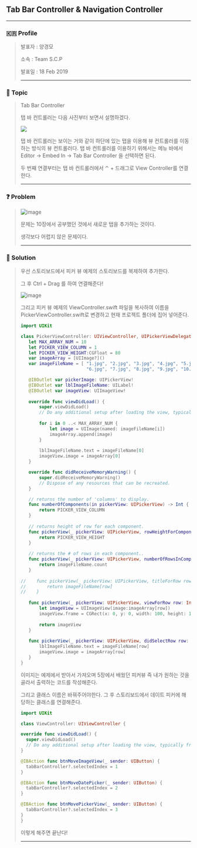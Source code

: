 ## Tab Bar Controller & Navigation Controller

---

### :kr: Profile

>발표자 : 양경모
>
>소속 :  Team S.C.P
>
>발표일 : 18 Feb 2019
>
>---

### :pushpin: Topic 

>Tab Bar Controller
>
>탭 바 컨트롤러는 다음 사진부터 보면서 설명하겠다.
>
>![](https://adminstvo.files.wordpress.com/2011/04/tabbar.png)
>
>탭 바 컨트롤러는 보이는 거와 같이 하단에 있는 탭을 이용해 뷰 컨트롤러를 이동하는 방식의 뷰 컨트롤러다. 탭 바 컨트롤러를 이용하기 위해서는 메뉴 바에서 Editor -> Embed In -> Tab Bar Controller 을 선택하면 된다.
>
>두 번째 연결부터는 탭 바 컨트롤러에서 ⌃ + 드래그로 View Controller를 연결한다.
>
>---

### :question: Problem

> ![image](https://user-images.githubusercontent.com/46397818/52481851-12903a00-2bf3-11e9-929c-ef62f99b9be7.png)
>
> 문제는 10장에서 공부했던 것에서 새로운 탭을 추가하는 것이다.
>
> 생각보다 어렵지 않은 문제이다.
>
> ---

### 🧠 Solution

>우선 스토리보드에서 피커 뷰 예제의 스토리보드를 복제하여 추가한다.
>
>그 후 Ctrl + Drag 를 하여 연결해준다!
>
>![image](https://user-images.githubusercontent.com/46397818/52482204-022c8f00-2bf4-11e9-9146-a981c53d092f.png)
>
>그리고 피커 뷰 예제의 ViewController.swift 파일을 복사하여 이름을 PickerViewController.swift로 변경하고 현재 프로젝트 폴더에 집어 넣어준다.
>
>```swift
>import UIKit
>
>class PickerViewController: UIViewController, UIPickerViewDelegate, UIPickerViewDataSource {
>    let MAX_ARRAY_NUM = 10
>    let PICKER_VIEW_COLUMN = 1
>    let PICKER_VIEW_HEIGHT:CGFloat = 80
>    var imageArray = [UIImage?]()
>    var imageFileName = [ "1.jpg", "2.jpg", "3.jpg", "4.jpg", "5.jpg",
>                          "6.jpg", "7.jpg", "8.jpg", "9.jpg", "10.jpg" ]
>
>    @IBOutlet var pickerImage: UIPickerView!
>    @IBOutlet var lblImageFileName: UILabel!
>    @IBOutlet var imageView: UIImageView!
>    
>    override func viewDidLoad() {
>        super.viewDidLoad()
>        // Do any additional setup after loading the view, typically from a nib.
>        
>        for i in 0 ..< MAX_ARRAY_NUM {
>            let image = UIImage(named: imageFileName[i])
>            imageArray.append(image)
>        }
>        
>        lblImageFileName.text = imageFileName[0]
>        imageView.image = imageArray[0]
>    }
>
>    override func didReceiveMemoryWarning() {
>        super.didReceiveMemoryWarning()
>        // Dispose of any resources that can be recreated.
>    }
>
>    // returns the number of 'columns' to display.
>    func numberOfComponents(in pickerView: UIPickerView) -> Int {
>        return PICKER_VIEW_COLUMN
>    }
>    
>    // returns height of row for each component.
>    func pickerView(_ pickerView: UIPickerView, rowHeightForComponent component: Int) -> CGFloat {
>        return PICKER_VIEW_HEIGHT
>    }
>    
>    // returns the # of rows in each component..
>    func pickerView(_ pickerView: UIPickerView, numberOfRowsInComponent component: Int) -> Int {
>        return imageFileName.count
>    }
>    
>//    func pickerView(_ pickerView: UIPickerView, titleForRow row: Int, forComponent component: Int) -> String? {
>//        return imageFileName[row]
>//    }
>    
>    func pickerView(_ pickerView: UIPickerView, viewForRow row: Int, forComponent component: Int, reusing view: UIView?) -> UIView {
>        let imageView = UIImageView(image:imageArray[row])
>        imageView.frame = CGRect(x: 0, y: 0, width: 100, height: 150)
>        
>        return imageView
>    }
>    
>    func pickerView(_ pickerView: UIPickerView, didSelectRow row: Int, inComponent component: Int) {
>        lblImageFileName.text = imageFileName[row]
>        imageView.image = imageArray[row]
>    }
>}
>```
>
>이미지는 예제에서 받아서 가져오며 5장에서 배웠던 피커뷰 즉 내가 원하는 것을 골라서 출력하는 코드를 작성해준다.
>
>그리고 클래스 이름은 바꿔주어야한다. 그 후 스토리보드에서 데이트 피커에 해당하는 클래스를 연결해준다.
>
>``` swift
>import UIKit
>
>class ViewController: UIViewController {
>
>override func viewDidLoad() {
>   super.viewDidLoad()
>   // Do any additional setup after loading the view, typically from a nib.
>}
>
>@IBAction func btnMoveImageView(_ sender: UIButton) {
>   tabBarController?.selectedIndex = 1
>}
>
>@IBAction func btnMoveDatePicker(_ sender: UIButton) {
>   tabBarController?.selectedIndex = 2
>}
>
>@IBAction func btnMovePickerView(_ sender: UIButton) {
>   tabBarController?.selectedIndex = 3
>}
>}
>
>```
>
>이렇게 해주면 끝난다!
>
>---